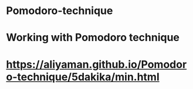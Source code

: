 # Pomodoro-technique
# Working with Pomodoro technique
# https://aliyaman.github.io/Pomodoro-technique/5dakika/min.html
